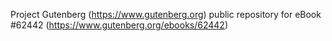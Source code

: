 Project Gutenberg (https://www.gutenberg.org) public repository for eBook #62442 (https://www.gutenberg.org/ebooks/62442)
